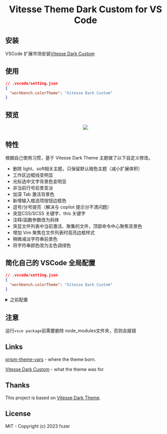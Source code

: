 <h1 align="center">Vitesse Theme Dark Custom for VS Code</h1>

## 安装

VSCode 扩展市场安装[Vitesse Dark Custom](https://marketplace.visualstudio.com/items?itemName=fxzer.theme-vitesse-dark-custom)

## 使用

```json
// .vscode/setting.json
{
  "workbench.colorTheme": "Vitesse Dark Custom"
}
```

## 预览

<p align="center"><img src="https://zerdocs.oss-cn-shanghai.aliyuncs.com/example.png"></p>

## 特性

根据自己使用习惯，基于 Vitesse Dark Theme 主题做了以下自定义修改。

- 删除 light、soft相关主题，只保留默认暗色主题（减小扩展体积）
- 工作区边框线变明显
- 光标选中文字背景色变明显
- 非当前行号前景变淡
- 加深 Tab 激活背景色
- 新增输入框选项按钮边框色
- 逗号/分号提亮（解决与 copilot 提示分不清问题）
- 突显CSS/SCSS 关键字、this 关键字
- 注释/函数参数改为斜体
- 突显文件列表中当前激活、聚集的文件，顶部命令中心聚焦背景色
- 增加 Vim 聚焦在文件列表时高亮边框样式
- 稍微减淡字符串前景色
- 将字符串颜色改为主色调绿色

## 简化自己的 VSCode 全局配置

```json
// .vscode/setting.json
{
  "workbench.colorTheme": "Vitesse Dark Custom"
}
```

<details>
<summary>之前配置</summary>

```json
{
  /* 自定义工作台主题 */
  "workbench.colorCustomizations": {
    "[Vitesse Dark]": {
      // 文件 Tab 选项卡
      "tab.hoverBackground": "#1e1e1e",
      "tab.activeBorderTop": "#3D886B",
      // 选中的文本背景色
      "editor.selectionBackground": "#3d6baac7",
      "tab.activeBackground": "#333",
      "tab.inactiveBackground": "#090909",
      "editorLineNumber.foreground": "#333",
      "sideBar.border": "#222",
      "sideBarSectionHeader.background": "#222",
      "activityBar.activeBackground": "#222",
      "panel.border": "#222",
      "panel.background": "#101010",
      "sideBar.background": "#101010",
      "menu.selectionBackground": "#21252b",
      "menu.background": "#181a21",
      "list.activeSelectionBackground": "#3d886b5c",
      "list.focusOutline": "#3d886b5c",
      "list.hoverBackground": "#1e1e1d",
      "list.focusBackground": "#1e1e1d",
      "list.focusAndSelectionOutline": "#3d886b5c",
      "list.activeSelectionForeground": "#f5f5f5",
      "list.inactiveSelectionBackground": "#3d886b37",
      // 命令行中心弹出的列表 聚焦背景色
      "quickInputList.focusBackground": "#222",
      // 输入框里的选项被选中的边框颜色
      "inputOption.activeBorder": "#3D886B"
    }
  }
}
```

```json
// 编辑区自定义代码高亮
{
  "editor.tokenColorCustomizations": {
    "textMateRules": [
    // js,ts,vue文件分号
      {
        "name": "Semicolons",
        "scope": [
          "punctuation.terminator.expression",
          "punctuation.terminator.statement"
        ],
        "settings": {
          "foreground": "#8e8e8e"
        }
      },
      // 逗号
      {
        "name": "Commas",
        "scope": [
          "punctuation.separator.comma"
        ],
        "settings": {
          "foreground": "#8e8e8e"
        }
      },
      {
        "name": "Separators (key/value, namespace, inheritance, pointer, hash, slice, etc)",
        "scope": [
          "entity.other.attribute-name.placeholder punctuation",
          // 伪类、伪元素冒号
          "entity.other.attribute-name.pseudo-class punctuation",
          "entity.other.attribute-name.pseudo-element punctuation",
          "punctuation.definition.entity.other.inherited-class",
          "punctuation.separator.dictionary.key-value",
          "punctuation.separator.inheritance",
          "punctuation.separator.key-value",
          "punctuation.separator.namespace"
        ],
        "settings": {
          "foreground": "#aa7babcf"
        }
      },
      // css scss 关键字
      {
        "name": "CSS/SCSS keywords",
        "scope": [
          "keyword.control.at-rule"
        ],
        "settings": {
          "foreground": "#aa7bab"
        }
      },
      // this
      {
        "name": "this",
        "scope": [
          "variable.language.this"
        ],
        "settings": {
          "foreground": "#b86795"
        }
      },
      {
        "name": "Function parameters",
        "scope": [
          "entity.name.variable.parameter",
          "meta.at-rule.function variable",
          "meta.at-rule.mixin variable",
          "variable.parameter"
        ],
        "settings": {
          "fontStyle": "italic"
        }
      },
      // 注释
      {
        "name": "Comments",
        "scope": [
          "comment"
        ],
        "settings": {
          "fontStyle": "italic"
        }
      }
    ]
  }
}
```

</details>

## 注意

运行`vsce package`前需要删除 node_modules文件夹，否则会报错

## Links

[prism-theme-vars](https://github.com/antfu/prism-theme-vars) - where the theme born.

[Vitesse Dark Custom](https://github.com/fxzer/theme-vitesse-dark-custom) - what the theme was for.

## Thanks

This project is based on [Vitesse Dark Theme](https://marketplace.visualstudio.com/items?itemName=antfu.theme-vitesse).

## License

MIT - Copyright (c) 2023 fxzer
